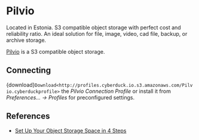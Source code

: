 Pilvio
====

Located in Estonia. S3 compatible object storage with perfect cost and reliability ratio. An ideal solution for file, image, video, cad file, backup, or archive storage.

[Pilvio](https://pilvio.com/) is a S3 compatible object storage.

## Connecting

{download}`Download<http://profiles.cyberduck.io.s3.amazonaws.com/Pilvio.cyberduckprofile>` the *Pilvio Connection Profile* or install it from *Preferences… → Profiles* for preconfigured settings.

## References

- [Set Up Your Object Storage Space in 4 Steps](https://blog.pilw.io/set-up-your-object-storage-space-in-4-steps/)